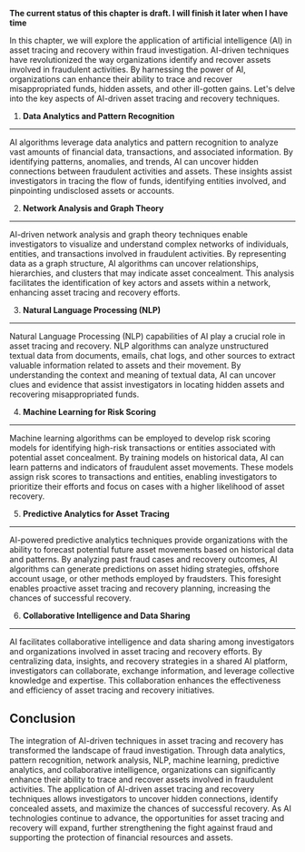 **The current status of this chapter is draft. I will finish it later when I have time**

In this chapter, we will explore the application of artificial intelligence (AI) in asset tracing and recovery within fraud investigation. AI-driven techniques have revolutionized the way organizations identify and recover assets involved in fraudulent activities. By harnessing the power of AI, organizations can enhance their ability to trace and recover misappropriated funds, hidden assets, and other ill-gotten gains. Let's delve into the key aspects of AI-driven asset tracing and recovery techniques.

1. **Data Analytics and Pattern Recognition**
---------------------------------------------

AI algorithms leverage data analytics and pattern recognition to analyze vast amounts of financial data, transactions, and associated information. By identifying patterns, anomalies, and trends, AI can uncover hidden connections between fraudulent activities and assets. These insights assist investigators in tracing the flow of funds, identifying entities involved, and pinpointing undisclosed assets or accounts.

2. **Network Analysis and Graph Theory**
----------------------------------------

AI-driven network analysis and graph theory techniques enable investigators to visualize and understand complex networks of individuals, entities, and transactions involved in fraudulent activities. By representing data as a graph structure, AI algorithms can uncover relationships, hierarchies, and clusters that may indicate asset concealment. This analysis facilitates the identification of key actors and assets within a network, enhancing asset tracing and recovery efforts.

3. **Natural Language Processing (NLP)**
----------------------------------------

Natural Language Processing (NLP) capabilities of AI play a crucial role in asset tracing and recovery. NLP algorithms can analyze unstructured textual data from documents, emails, chat logs, and other sources to extract valuable information related to assets and their movement. By understanding the context and meaning of textual data, AI can uncover clues and evidence that assist investigators in locating hidden assets and recovering misappropriated funds.

4. **Machine Learning for Risk Scoring**
----------------------------------------

Machine learning algorithms can be employed to develop risk scoring models for identifying high-risk transactions or entities associated with potential asset concealment. By training models on historical data, AI can learn patterns and indicators of fraudulent asset movements. These models assign risk scores to transactions and entities, enabling investigators to prioritize their efforts and focus on cases with a higher likelihood of asset recovery.

5. **Predictive Analytics for Asset Tracing**
---------------------------------------------

AI-powered predictive analytics techniques provide organizations with the ability to forecast potential future asset movements based on historical data and patterns. By analyzing past fraud cases and recovery outcomes, AI algorithms can generate predictions on asset hiding strategies, offshore account usage, or other methods employed by fraudsters. This foresight enables proactive asset tracing and recovery planning, increasing the chances of successful recovery.

6. **Collaborative Intelligence and Data Sharing**
--------------------------------------------------

AI facilitates collaborative intelligence and data sharing among investigators and organizations involved in asset tracing and recovery efforts. By centralizing data, insights, and recovery strategies in a shared AI platform, investigators can collaborate, exchange information, and leverage collective knowledge and expertise. This collaboration enhances the effectiveness and efficiency of asset tracing and recovery initiatives.

Conclusion
----------

The integration of AI-driven techniques in asset tracing and recovery has transformed the landscape of fraud investigation. Through data analytics, pattern recognition, network analysis, NLP, machine learning, predictive analytics, and collaborative intelligence, organizations can significantly enhance their ability to trace and recover assets involved in fraudulent activities. The application of AI-driven asset tracing and recovery techniques allows investigators to uncover hidden connections, identify concealed assets, and maximize the chances of successful recovery. As AI technologies continue to advance, the opportunities for asset tracing and recovery will expand, further strengthening the fight against fraud and supporting the protection of financial resources and assets.
